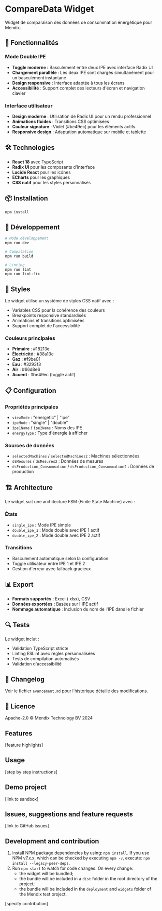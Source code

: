 # CompareData Widget

Widget de comparaison des données de consommation énergétique pour Mendix.

## 🚀 Fonctionnalités

### Mode Double IPE
- **Toggle moderne** : Basculement entre deux IPE avec interface Radix UI
- **Chargement parallèle** : Les deux IPE sont chargés simultanément pour un basculement instantané
- **Design responsive** : Interface adaptée à tous les écrans
- **Accessibilité** : Support complet des lecteurs d'écran et navigation clavier

### Interface utilisateur
- **Design moderne** : Utilisation de Radix UI pour un rendu professionnel
- **Animations fluides** : Transitions CSS optimisées
- **Couleur signature** : Violet (#be49ec) pour les éléments actifs
- **Responsive design** : Adaptation automatique sur mobile et tablette

## 🛠️ Technologies

- **React 18** avec TypeScript
- **Radix UI** pour les composants d'interface
- **Lucide React** pour les icônes
- **ECharts** pour les graphiques
- **CSS natif** pour les styles personnalisés

## 📦 Installation

```bash
npm install
```

## 🔧 Développement

```bash
# Mode développement
npm run dev

# Compilation
npm run build

# Linting
npm run lint
npm run lint:fix
```

## 🎨 Styles

Le widget utilise un système de styles CSS natif avec :
- Variables CSS pour la cohérence des couleurs
- Breakpoints responsive standardisés
- Animations et transitions optimisées
- Support complet de l'accessibilité

### Couleurs principales
- **Primaire** : #18213e
- **Électricité** : #38a13c  
- **Gaz** : #f9be01
- **Eau** : #3293f3
- **Air** : #66d8e6
- **Accent** : #be49ec (toggle actif)

## 📋 Configuration

### Propriétés principales
- `viewMode` : "energetic" | "ipe"
- `ipeMode` : "single" | "double"
- `ipe1Name` / `ipe2Name` : Noms des IPE
- `energyType` : Type d'énergie à afficher

### Sources de données
- `selectedMachines` / `selectedMachines2` : Machines sélectionnées
- `dsMesures` / `dsMesures2` : Données de mesures
- `dsProduction_Consommation` / `dsProduction_Consommation2` : Données de production

## 🏗️ Architecture

Le widget suit une architecture FSM (Finite State Machine) avec :

### États
- `single_ipe` : Mode IPE simple
- `double_ipe_1` : Mode double avec IPE 1 actif  
- `double_ipe_2` : Mode double avec IPE 2 actif

### Transitions
- Basculement automatique selon la configuration
- Toggle utilisateur entre IPE 1 et IPE 2
- Gestion d'erreur avec fallback gracieux

## 📊 Export

- **Formats supportés** : Excel (.xlsx), CSV
- **Données exportées** : Basées sur l'IPE actif
- **Nommage automatique** : Inclusion du nom de l'IPE dans le fichier

## 🔍 Tests

Le widget inclut :
- Validation TypeScript stricte
- Linting ESLint avec règles personnalisées
- Tests de compilation automatisés
- Validation d'accessibilité

## 📝 Changelog

Voir le fichier `avancement.md` pour l'historique détaillé des modifications.

## 📄 Licence

Apache-2.0 © Mendix Technology BV 2024

## Features
[feature highlights]

## Usage
[step by step instructions]

## Demo project
[link to sandbox]

## Issues, suggestions and feature requests
[link to GitHub issues]

## Development and contribution

1. Install NPM package dependencies by using: `npm install`. If you use NPM v7.x.x, which can be checked by executing `npm -v`, execute: `npm install --legacy-peer-deps`.
1. Run `npm start` to watch for code changes. On every change:
    - the widget will be bundled;
    - the bundle will be included in a `dist` folder in the root directory of the project;
    - the bundle will be included in the `deployment` and `widgets` folder of the Mendix test project.

[specify contribution]
